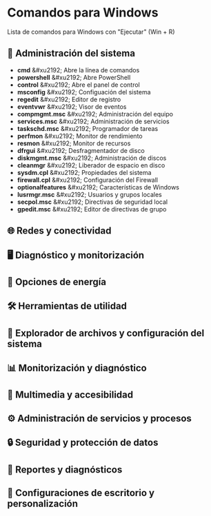 # Comandos para Windows
Lista de comandos para Windows con "Ejecutar" (Win + R)

## :wrench: Administración del sistema
- **cmd** &#xu2192; Abre la línea de comandos
- **powershell** &#xu2192; Abre PowerShell
- **control** &#xu2192; Abre el panel de control
- **msconfig** &#xu2192; Configuación del sistema
- **regedit** &#xu2192; Editor de registro
- **eventvwr** &#xu2192; Visor de eventos
- **compmgmt.msc** &#xu2192; Administración del equipo
- **services.msc** &#xu2192; Administración de servicios
- **taskschd.msc** &#xu2192; Programador de tareas
- **perfmon** &#xu2192; Monitor de rendimiento
- **resmon** &#xu2192; Monitor de recursos
- **dfrgui** &#xu2192; Desfragmentador de disco
- **diskmgmt.msc** &#xu2192; Administración de discos
- **cleanmgr** &#xu2192; Liberador de espacio en disco
- **sysdm.cpl** &#xu2192; Propiedades del sistema
- **firewall.cpl** &#xu2192; Configuración del Firewall
- **optionalfeatures** &#xu2192; Características de Windows
- **lusrmgr.msc** &#xu2192; Usuarios y grupos locales
- **secpol.msc** &#xu2192; Directivas de seguridad local
- **gpedit.msc** &#xu2192; Editor de directivas de grupo

## :globe_with_meridians: Redes y conectividad

## :desktop_computer: Diagnóstico y monitorización

## :battery: Opciones de energía

## :hammer_and_wrench: Herramientas de utilidad

## :open_file_folder: Explorador de archivos y configuración del sistema

## :bar_chart: Monitorización y diagnóstico

## :musical_note: Multimedia y accesibilidad

## :gear: Administración de servicios y procesos

## :lock: Seguridad y protección de datos

## :memo: Reportes y diagnósticos

## :art: Configuraciones de escritorio y personalización


